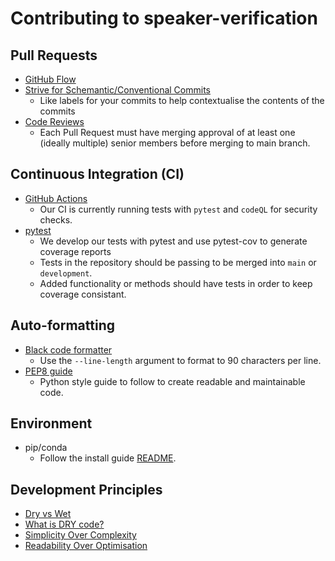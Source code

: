 # Contributing to speaker-verification 

## Pull Requests

- [GitHub Flow](https://guides.github.com/introduction/flow/index.html)
- [Strive for Schemantic/Conventional Commits](https://gist.github.com/joshbuchea/6f47e86d2510bce28f8e7f42ae84c716)
  - Like labels for your commits to help contextualise the contents of the commits
- [Code Reviews](https://google.github.io/eng-practices/review/reviewer/)
  - Each Pull Request must have merging approval of at least one (ideally multiple) senior members before merging to main branch.

## Continuous Integration (CI)

- [GitHub Actions](https://github.com/features/actions)
  - Our CI is currently running tests with `pytest` and `codeQL` for security checks.
- [pytest](https://docs.pytest.org/en/stable/)
  - We develop our tests with pytest and use pytest-cov to generate coverage reports
  - Tests in the repository should be passing to be merged into `main` or `development`.
  - Added functionality or methods should have tests in order to keep coverage consistant.

## Auto-formatting

- [Black code formatter](https://black.readthedocs.io/en/stable/)
  - Use the `--line-length` argument to format to 90 characters per line.
- [PEP8 guide](https://www.python.org/dev/peps/pep-0008/)
  - Python style guide to follow to create readable and maintainable code.

## Environment

- pip/conda
  - Follow the install guide [README](../README.md).

## Development Principles

- [Dry vs Wet](https://medium.com/@nrk25693/dry-or-wet-and-why-867ac3096483)
- [What is DRY code?](https://codinglead.github.io/javascript/what-is-DRY-code)
- [Simplicity Over Complexity](https://en.wikipedia.org/wiki/Zen_of_Python)
- [Readability Over Optimisation](https://en.wikiquote.org/wiki/Donald_Knuth#Computer_Programming_as_an_Art_(1974))

